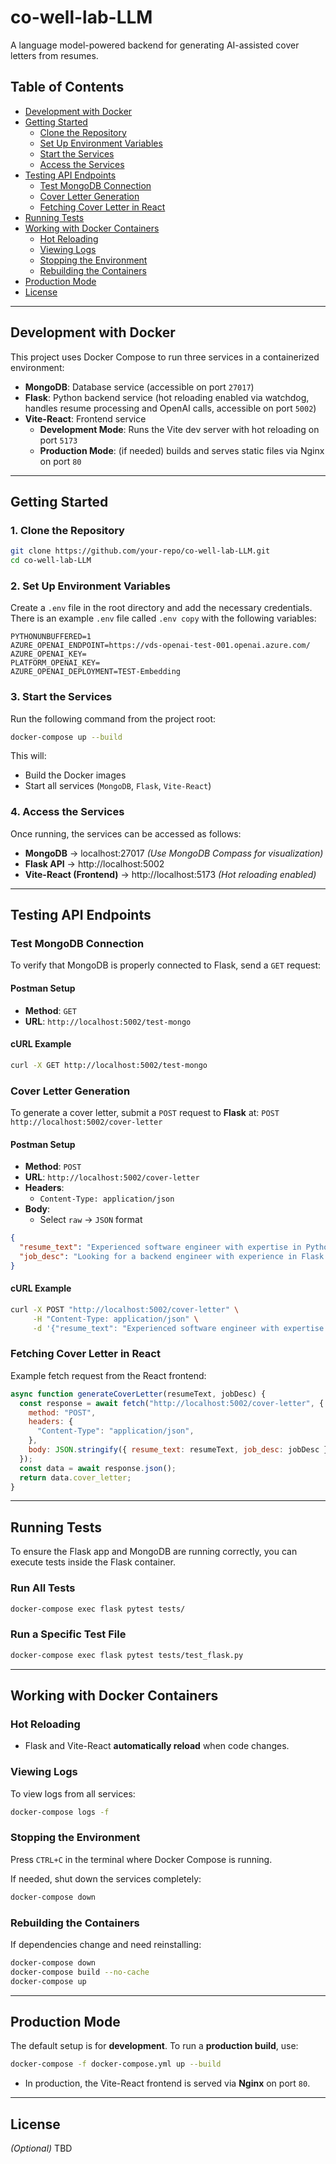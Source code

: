 # co-well-lab-LLM

A language model-powered backend for generating AI-assisted cover letters from resumes.

## Table of Contents

- [Development with Docker](#development-with-docker)
- [Getting Started](#getting-started)
  - [Clone the Repository](#1-clone-the-repository)
  - [Set Up Environment Variables](#2-set-up-environment-variables)
  - [Start the Services](#3-start-the-services)
  - [Access the Services](#4-access-the-services)
- [Testing API Endpoints](#testing-api-endpoints)
  - [Test MongoDB Connection](#test-mongodb-connection)
  - [Cover Letter Generation](#cover-letter-generation)
  - [Fetching Cover Letter in React](#fetching-cover-letter-in-react)
- [Running Tests](#running-tests)
- [Working with Docker Containers](#working-with-docker-containers)
  - [Hot Reloading](#hot-reloading)
  - [Viewing Logs](#viewing-logs)
  - [Stopping the Environment](#stopping-the-environment)
  - [Rebuilding the Containers](#rebuilding-the-containers)
- [Production Mode](#production-mode)
- [License](#license)

---

## Development with Docker

This project uses Docker Compose to run three services in a containerized environment:

- **MongoDB**: Database service (accessible on port `27017`)
- **Flask**: Python backend service (hot reloading enabled via watchdog, handles resume processing and OpenAI calls, accessible on port `5002`)
- **Vite-React**: Frontend service
  - **Development Mode**: Runs the Vite dev server with hot reloading on port `5173`
  - **Production Mode**: (if needed) builds and serves static files via Nginx on port `80`

---

## **Getting Started**

### **1. Clone the Repository**

```sh
git clone https://github.com/your-repo/co-well-lab-LLM.git
cd co-well-lab-LLM
```

### **2. Set Up Environment Variables**

Create a `.env` file in the root directory and add the necessary credentials.  
There is an example `.env` file called `.env copy` with the following variables:

```env
PYTHONUNBUFFERED=1
AZURE_OPENAI_ENDPOINT=https://vds-openai-test-001.openai.azure.com/
AZURE_OPENAI_KEY=
PLATFORM_OPENAI_KEY=
AZURE_OPENAI_DEPLOYMENT=TEST-Embedding
```

### **3. Start the Services**

Run the following command from the project root:

```sh
docker-compose up --build
```

This will:

- Build the Docker images
- Start all services (`MongoDB`, `Flask`, `Vite-React`)

### **4. Access the Services**

Once running, the services can be accessed as follows:

- **MongoDB** → localhost:27017 _(Use MongoDB Compass for visualization)_
- **Flask API** → http://localhost:5002
- **Vite-React (Frontend)** → http://localhost:5173 _(Hot reloading enabled)_

---

## **Testing API Endpoints**

### **Test MongoDB Connection**

To verify that MongoDB is properly connected to Flask, send a `GET` request:

#### **Postman Setup**

- **Method**: `GET`
- **URL**: `http://localhost:5002/test-mongo`

#### **cURL Example**

```sh
curl -X GET http://localhost:5002/test-mongo
```

### **Cover Letter Generation**

To generate a cover letter, submit a `POST` request to **Flask** at:
`POST http://localhost:5002/cover-letter`

#### **Postman Setup**

- **Method**: `POST`
- **URL**: `http://localhost:5002/cover-letter`
- **Headers**:
  - `Content-Type: application/json`
- **Body**:
  - Select `raw` → `JSON` format

```json
{
  "resume_text": "Experienced software engineer with expertise in Python and backend development.",
  "job_desc": "Looking for a backend engineer with experience in Flask and MongoDB."
}
```

#### **cURL Example**

```sh
curl -X POST "http://localhost:5002/cover-letter" \
     -H "Content-Type: application/json" \
     -d '{"resume_text": "Experienced software engineer with expertise in Python and backend development.", "job_desc": "Looking for a backend engineer with experience in Flask and MongoDB."}'
```

### **Fetching Cover Letter in React**

Example fetch request from the React frontend:

```javascript
async function generateCoverLetter(resumeText, jobDesc) {
  const response = await fetch("http://localhost:5002/cover-letter", {
    method: "POST",
    headers: {
      "Content-Type": "application/json",
    },
    body: JSON.stringify({ resume_text: resumeText, job_desc: jobDesc }),
  });
  const data = await response.json();
  return data.cover_letter;
}
```

---

## **Running Tests**

To ensure the Flask app and MongoDB are running correctly, you can execute tests inside the Flask container.

### **Run All Tests**

```sh
docker-compose exec flask pytest tests/
```

### **Run a Specific Test File**

```sh
docker-compose exec flask pytest tests/test_flask.py
```

---

## **Working with Docker Containers**

### **Hot Reloading**

- Flask and Vite-React **automatically reload** when code changes.

### **Viewing Logs**

To view logs from all services:

```sh
docker-compose logs -f
```

### **Stopping the Environment**

Press `CTRL+C` in the terminal where Docker Compose is running.

If needed, shut down the services completely:

```sh
docker-compose down
```

### **Rebuilding the Containers**

If dependencies change and need reinstalling:

```sh
docker-compose down
docker-compose build --no-cache
docker-compose up
```

---

## **Production Mode**

The default setup is for **development**. To run a **production build**, use:

```sh
docker-compose -f docker-compose.yml up --build
```

- In production, the Vite-React frontend is served via **Nginx** on port `80`.

---

## **License**

_(Optional)_ TBD

